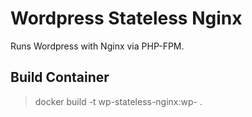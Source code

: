 
# Wordpress Stateless Nginx

Runs Wordpress with Nginx via PHP-FPM.

## Build Container
> docker build -t wp-stateless-nginx:wp-<version> .
